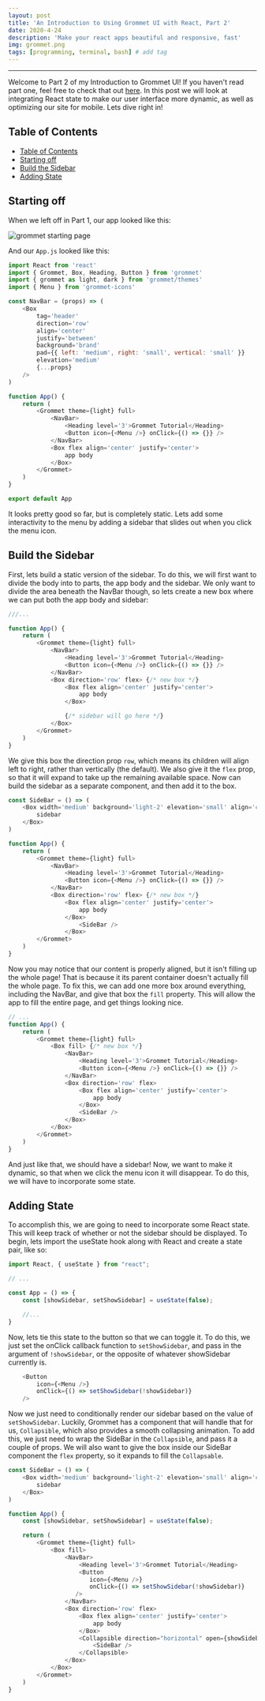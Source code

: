 ```yaml
---
layout: post
title: 'An Introduction to Using Grommet UI with React, Part 2'
date: 2020-4-24
description: 'Make your react apps beautiful and responsive, fast'
img: grommet.png
tags: [programming, terminal, bash] # add tag
---
```


---

Welcome to Part 2 of my Introduction to Grommet UI! If you haven't read part one, feel free to check that out [here](https://shanelonergan.github.io/grommet/). In this post we will look at integrating React state to make our user interface more dynamic, as well as optimizing our site for mobile. Lets dive right in!

## Table of Contents

- [Table of Contents](#table-of-contents)
- [Starting off](#starting-off)
- [Build the Sidebar](#build-the-sidebar)
- [Adding State](#adding-state)

## Starting off

When we left off in Part 1, our app looked like this:

![grommet starting page](../assets/img/grommet-starting-page.png)

And our `App.js` looked like this:

```js
import React from 'react'
import { Grommet, Box, Heading, Button } from 'grommet'
import { grommet as light, dark } from 'grommet/themes'
import { Menu } from 'grommet-icons'

const NavBar = (props) => (
    <Box
        tag='header'
        direction='row'
        align='center'
        justify='between'
        background='brand'
        pad={{ left: 'medium', right: 'small', vertical: 'small' }}
        elevation='medium'
        {...props}
    />
)

function App() {
    return (
        <Grommet theme={light} full>
            <NavBar>
                <Heading level='3'>Grommet Tutorial</Heading>
                <Button icon={<Menu />} onClick={() => {}} />
            </NavBar>
            <Box flex align='center' justify='center'>
                app body
            </Box>
        </Grommet>
    )
}

export default App
```

It looks pretty good so far, but is completely static. Lets add some interactivity to the menu by adding a sidebar that slides out when you click the menu icon.

## Build the Sidebar

First, lets build a static version of the sidebar. To do this, we will first want to divide the body into to parts, the app body and the sidebar. We only want to divide the area beneath the NavBar though, so lets create a new box where we can put both the app body and sidebar:

```js
///...

function App() {
    return (
        <Grommet theme={light} full>
            <NavBar>
                <Heading level='3'>Grommet Tutorial</Heading>
                <Button icon={<Menu />} onClick={() => {}} />
            </NavBar>
            <Box direction='row' flex> {/* new box */}
                <Box flex align='center' justify='center'>
                    app body
                </Box>

                {/* sidebar will go here */}
            </Box>
        </Grommet>
    )
}
```

We give this box the direction prop `row`, which means its children will align left to right, rather than vertically (the default). We also give it the `flex` prop, so that it will expand to take up the remaining available space. Now can build the sidebar as a separate component, and then add it to the box.

```js
const SideBar = () => (
	<Box width='medium' background='light-2' elevation='small' align='center' justify='center'>
		sidebar
	</Box>
)

function App() {
    return (
        <Grommet theme={light} full>
            <NavBar>
                <Heading level='3'>Grommet Tutorial</Heading>
                <Button icon={<Menu />} onClick={() => {}} />
            </NavBar>
            <Box direction='row' flex> {/* new box */}
                <Box flex align='center' justify='center'>
                    app body
                </Box>
                    <SideBar />
                </Box>
        </Grommet>
    )
}
```

Now you may notice that our content is properly aligned, but it isn't filling up the whole page! That is because it its parent container doesn't actually fill the whole page. To fix this, we can add one more box around everything, including the NavBar, and give that box the `fill` property. This will allow the app to fill the entire page, and get things looking nice.

```js
// ...
function App() {
    return (
        <Grommet theme={light} full>
            <Box fill> {/* new box */}
                <NavBar>
                    <Heading level='3'>Grommet Tutorial</Heading>
                    <Button icon={<Menu />} onClick={() => {}} />
                </NavBar>
                <Box direction='row' flex>
                    <Box flex align='center' justify='center'>
                        app body
                    </Box>
                    <SideBar />
                </Box>
            </Box>
        </Grommet>
    )
}
```

And just like that, we should have a sidebar! Now, we want to make it dynamic, so that when we click the menu icon it will disappear. To do this, we will have to incorporate some state.

## Adding State

To accomplish this, we are going to need to incorporate some React state. This will keep track of whether or not the sidebar should be displayed. To begin, lets import the useState hook along with React and create a state pair, like so:

```js
import React, { useState } from "react";

// ...

const App = () => {
    const [showSidebar, setShowSidebar] = useState(false);

    //...
}
```

Now, lets tie this state to the button so that we can toggle it. To do this, we just set the onClick callback function to `setShowSidebar`, and pass in the argument of `!showSidebar`, or the opposite of whatever showSidebar currently is.

```js
    <Button
        icon={<Menu />}
        onClick={() => setShowSidebar(!showSidebar)}
    />
```

Now we just need to conditionally render our sidebar based on the value of `setShowSidebar`. Luckily, Grommet has a component that will handle that for us, `Collapsible`, which also provides a smooth collapsing animation. To add this, we just need to wrap the SideBar in the `Collapsible`, and pass it a couple of props. We will also want to give the box inside our SideBar component the `flex` property, so it expands to fill the `Collapsable`.

```js
const SideBar = () => (
    <Box width='medium' background='light-2' elevation='small' align='center' justify='center' flex>
        sidebar
    </Box>
)

function App() {
    const [showSidebar, setShowSidebar] = useState(false);

    return (
        <Grommet theme={light} full>
            <Box fill>
                <NavBar>
                    <Heading level='3'>Grommet Tutorial</Heading>
                    <Button
                       icon={<Menu />}
                       onClick={() => setShowSidebar(!showSidebar)}
                   />
                </NavBar>
                <Box direction='row' flex>
                    <Box flex align='center' justify='center'>
                        app body
                    </Box>
                    <Collapsible direction="horizontal" open={showSidebar}>
                        <SideBar />
                    </Collapsible>
                </Box>
            </Box>
        </Grommet>
    )
}
```
